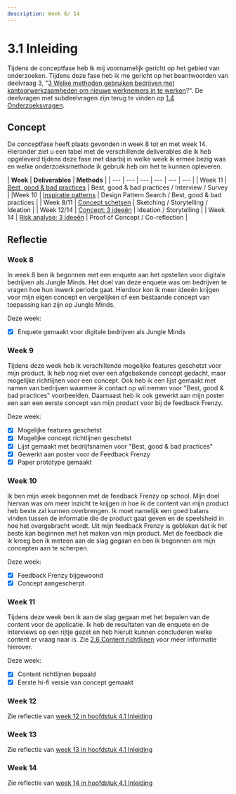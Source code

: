 ```yaml
---
description: Week 8/ 14
---
```


# 3.1 Inleiding

Tijdens de conceptfase heb ik mij voornamelijk gericht op het gebied van onderzoeken. Tijdens deze fase heb ik me gericht op het beantwoorden van deelvraag 3, "[3 Welke methoden gebruiken bedrijven met kantoorwerkzaamheden om nieuwe werknemers in te werken](../1.-introductie/1.4-onderzoeksvragen.md#deelvraag-3)?". De deelvragen met subdeelvragen zijn terug te vinden op [1.4 Onderzoeksvragen](../1.-introductie/1.4-onderzoeksvragen.md#deelvraag-3).

## Concept

De conceptfase heeft plaats gevonden in week 8 tot en met week 14. Hieronder ziet u een tabel met de verschillende deliverables die ik heb opgeleverd tijdens deze fase met daarbij in welke week ik ermee bezig was en welke onderzoeksmethode ik gebruik heb om het te kunnen opleveren.

| **Week** | **Deliverables** | **Methods** |
| --- | --- | --- | --- | --- | --- |
| Week 11 | [Best, good & bad practices](3.2-best-good-and-bad-practices.md) | Best, good & bad practices / Interview / Survey |
| [​](3.3-inspiratie-patterns.md)Week 10 | [Inspiratie patterns](3.3-inspiratie-patterns.md) | Design Pattern Search / Best, good & bad practices |
| ​Week 8/11 | [Concept schetsen](3.4-concept-schetsen.md) | Sketching / Storytelling / Ideation |
| ​Week 12/14 | [Concept: 3 ideeën](3.5-het-concept.md) | Ideation / Storytelling |
| ​Week 14 | [Risk analyse: 3 ideeën](3.6-conclusie.md) | Proof of Concept / Co-reflection |



## Reflectie 

### Week 8

In week 8 ben ik begonnen met een enquete aan het opstellen voor digitale bedrijven als Jungle Minds. Het doel van deze enquete was om bedrijven te vragen hoe hun inwerk periode gaat. Hierdoor kon ik meer ideeën krijgen voor mijn eigen concept en vergelijken of een bestaande concept van toepassing kan zijn op Jungle Minds.

Deze week:

* [x] Enquete gemaakt voor digitale bedrijven als Jungle Minds



### Week 9

Tijdens deze week heb ik verschillende mogelijke features geschetst voor mijn product. Ik heb nog niet over een afgebakende concept gedacht, maar mogelijke richtlijnen voor een concept. Ook heb ik een lijst gemaakt met namen van bedrijven waarmee ik contact op wil nemen voor "Best, good & bad practices" voorbeelden. Daarnaast heb ik ook gewerkt aan mijn poster een aan een eerste concept van mijn product voor bij de feedback Frenzy.

Deze week:

* [x] Mogelijke features geschetst
* [x] Mogelijke concept richtlijnen geschetst
* [x] Lijst gemaakt met bedrijfsnamen voor "Best, good & bad practices"  
* [x] Gewerkt aan poster voor de Feedback Frenzy
* [x] Paper prototype gemaakt

### Week 10

Ik ben mijn week begonnen met de feedback Frenzy op school. Mijn doel hiervan was om meer inzicht te krijgen in hoe ik de content van mijn product heb beste zal kunnen overbrengen. Ik moet namelijk een goed balans vinden tussen de informatie die de product gaat geven en de speelsheid in hoe het overgebracht wordt. Uit mijn feedback Frenzy is gebleken dat ik het beste kan beginnen met het maken van mijn product. Met de feedback die ik kreeg ben ik meteen aan de slag gegaan en ben ik begonnen om mijn concepten aan te scherpen. 

Deze week:

* [x] Feedback Frenzy bijgewoond
* [x] Concept aangescherpt

### Week 11

Tijdens deze week ben ik aan de slag gegaan met het bepalen van de content voor de applicatie. Ik heb de resultaten van de enquete en de interviews op een rijtje gezet en heb hieruit kunnen concluderen welke content er vraag naar is. Zie [2.6 Content richtlijnen](../2.-verkenningsfase/2.5-content-richtlijnen.md) voor meer informatie hierover. 

Deze week:

* [x] Content richtlijnen bepaald
* [x] Eerste hi-fi versie van concept gemaakt

### Week 12

Zie reflectie van [week 12 in hoofdstuk 4.1 Inleiding](../4.-ontwerpfase/inleiding.md#week-12)

### Week 13

Zie reflectie van [week 13 in hoofdstuk 4.1 Inleiding](../4.-ontwerpfase/inleiding.md#week-13)

### Week 14

Zie reflectie van [week 14 in hoofdstuk 4.1 Inleiding](../4.-ontwerpfase/inleiding.md#week-14)

